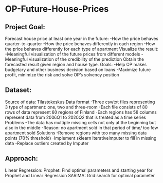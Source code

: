 # OP-Future-House-Prices

## Project Goal:
Forecast house price at least one year in the future:
  -How the price behaves quarter-to-quarter
  -How the price behaves differently in each region
  -How the price behaves differently for each type of apartment
Visualize the result:
  -Meaningful visualization of the future prices from different models
  -Meaningful visualization of the credibility of the prediction
Obtain the forecasted result given region and house type.
Goals:
  -Help OP makes budgetary and other business decision based on loans
  -Maximize future profit, minimize the risk and solve OP’s solvency position

## Dataset:
Source of data: Tilastokeskus
Data format
  -Three csv/txt files representing 3 type of apartment: one, two and three-room
  -Each file consists of 80 rows of data represent 80 regions of Finland
  -Each regions has 58 columns represent data from 2006Q1 to 2020Q2 that is treated as a time series
Problems
  -The data has multiple missing cells not only at the beginning but also in the middle
  -Reason: no apartment sold in that period of time/ too few apartment sold
Solutions
  -Remove regions with too many missing data points (70% threshold)
  -Implement sklearn IterativeImputer to fill in missing data
  -Replace outliers created by Imputer
  
## Approach:
Linear Regression:
Prophet:
Find optimal parameters and starting year for Prophet and Linear Regression
SARIMA: Grid search for optimal parameter

